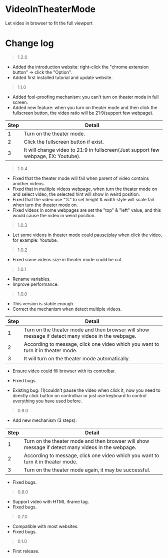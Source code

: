 # VideoInTheaterMode

Let video in browser to fit the full viewport

# Change log

> 1.2.0
- Added the introduction website: right-click the "chrome extension button" -> click the "Option".
- Added first installed tutorial and update website.

> 1.1.0
- Added fool-proofing mechanism: you can't turn on theater mode in full screen.
- Added new feature: when you turn on theater mode and then click the fullscreen button, the video ratio will be 21:9(support few webpage).

| Step | Detail |
|--|--|
| 1 | Turn on the theater mode. |
| 2 | Click the fullscreen button if exist. |
| 3 | It will change video to 21:9 in fullscreen(Just support few webpage, EX: Youtube). |

> 1.0.4
- Fixed that the theater mode will fail when parent of video contains another videos.
- Fixed that in multiple videos webpage, when turn the theater mode on and select video, the selected hint will show in weird position.
- Fixed that the video use "%" to set height & width style will scale fail when turn the theater mode on.
- Fixed videos in some webpages are set the "top" & "left" value, and this would cause the video in weird position.

> 1.0.3
- Let some videos in theater mode could pause/play when click the video, for example: Youtube.

> 1.0.2
- Fixed some videos size in theater mode could be cut.

> 1.0.1
- Rename variables.
- Improve performance.

> 1.0.0
- This version is stable enough.
- Correct the mechanism when detect multiple videos.

| Step | Detail |
|--|--|
| 1 | Turn on the theater mode and then browser will show message if detect many videos in the webpage. |
| 2 | According to message, click one video which you want to turn it in theater mode. |
| 3 | It will turn on the theater mode automatically. |

- Ensure video could fill browser with its controlbar.
- Fixed bugs.

- Existing bug: (1)couldn't pause the video when click it, now you need to directly click button on controlbar or just use keyboard to control everything you have used before.

> 0.9.0
- Add new mechanism (3 steps): 

| Step | Detail |
|--|--|
| 1 | Turn on the theater mode and then browser will show message if detect many videos in the webpage. |
| 2 | According to message, click one video which you want to turn it in theater mode. |
| 3 | Turn on the theater mode again, it may be successful. |

- Fixed bugs.

> 0.8.0
- Support video with HTML iframe tag.
- Fixed bugs.

> 0.7.0

- Compatible with most websites.
- Fixed bugs.

> 0.1.0

- First release.